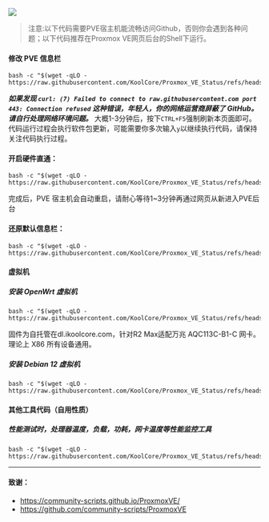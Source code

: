 ![](https://github.com/KoolCore/Proxmox_VE_Status/blob/main/pve_status.png)




> 注意:以下代码需要PVE宿主机能流畅访问Github，否则你会遇到各种问题；以下代码推荐在Proxmox VE网页后台的Shell下运行。

#### 修改 PVE 信息栏
```
bash -c "$(wget -qLO - https://raw.githubusercontent.com/KoolCore/Proxmox_VE_Status/refs/heads/main/pve.sh)"
```
***如果发现 `curl: (7) Failed to connect to raw.githubusercontent.com port 443: Connection refused` 这种错误，年轻人，你的网络运营商屏蔽了 GitHub。请自行处理网络环境问题。***
大概1-3分钟后，按下`CTRL+F5`强制刷新本页面即可。
代码运行过程会执行软件包更新，可能需要你多次输入`y`以继续执行代码，请保持关注代码执行过程。

#### 开启硬件直通：
```
bash -c "$(wget -qLO - https://raw.githubusercontent.com/KoolCore/Proxmox_VE_Status/refs/heads/main/passthrough.sh)"
```
完成后，PVE 宿主机会自动重启，请耐心等待1~3分钟再通过网页从新进入PVE后台


#### 还原默认信息栏：

```
bash -c "$(wget -qLO - https://raw.githubusercontent.com/KoolCore/Proxmox_VE_Status/refs/heads/main/restore.sh)"
```

#### 虚拟机

##### 安装 OpenWrt 虚拟机
```
bash -c "$(wget -qLO - https://raw.githubusercontent.com/KoolCore/Proxmox_VE_Status/refs/heads/main/openwrt.sh)"
```
固件为自托管在dl.ikoolcore.com，针对R2 Max适配万兆 AQC113C-B1-C 网卡。理论上 X86 所有设备通用。

##### 安装 Debian 12 虚拟机
```
bash -c "$(wget -qLO - https://raw.githubusercontent.com/KoolCore/Proxmox_VE_Status/refs/heads/main/debian.sh)"
```




#### 其他工具代码（自用性质）

##### 性能测试时，处理器温度，负载，功耗，网卡温度等性能监控工具
```
bash -c "$(wget -qLO - https://raw.githubusercontent.com/KoolCore/Proxmox_VE_Status/refs/heads/main/sensors_logs.sh)"
```



<hr>

#### 致谢：
- https://community-scripts.github.io/ProxmoxVE/
- https://github.com/community-scripts/ProxmoxVE

